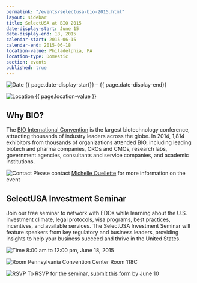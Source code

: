 ```yaml
---
permalink: "/events/selectusa-bio-2015.html"
layout: sidebar
title: SelectUSA at BIO 2015
date-display-start: June 15
date-display-end: 18, 2015
calendar-start: 2015-06-15
calendar-end: 2015-06-18
location-value: Philadelphia, PA
location-type: Domestic
section: events
published: true
---
```

![Date](https://google.github.io/material-design-icons/action/svg/design/ic_event_24px.svg "Date") {{ page.date-display-start}} – {{ page.date-display-end}}

![Location](http://google.github.io/material-design-icons/social/svg/design/ic_location_city_24px.svg "Location") {{ page.location-value }}

## Why BIO?
The [BIO International Convention](http://convention.bio.org/) is the largest biotechnology conference, attracting thousands of industry leaders across the globe. In 2014, 1,814 exhibitors from thousands of organizations attended BIO, including leading biotech and pharma companies, CROs and CMOs, research labs, government agencies, consultants and service companies, and academic institutions. 

![Contact](https://google.github.io/material-design-icons/action/svg/design/ic_question_answer_24px.svg "Contact") Please contact [Michelle Ouellette](mailto:michelle.ouellette@trade.gov) for more information on the event


## SelectUSA Investment Seminar
Join our free seminar to network with EDOs while learning about the U.S. investment climate, legal protocols, visa programs, best practices, incentives, and available services. The SelectUSA Investment Seminar will feature speakers from key regulatory and business leaders, providing insights to help your business succeed and thrive in the United States.

![Time](http://google.github.io/material-design-icons/action/svg/design/ic_schedule_24px.svg "Time") 8:00 am to 12:00 pm, June 18, 2015

![Room](http://google.github.io/material-design-icons/action/svg/ic_room_24px.svg "Room") Pennsylvania Convention Center Room 118C

![RSVP](https://google.github.io/material-design-icons/content/svg/design/ic_send_24px.svg "RSVP") To RSVP for the seminar, [submit this form](https://emenuapps.ita.doc.gov/ePublic/event/editWebReg.do?SmartCode=5Q63) by June 10
